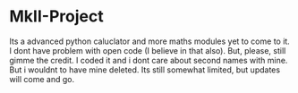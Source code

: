 # MkII-Project

Its a advanced python caluclator and more maths modules yet to come to it. I dont have problem with open code (I believe in that also). But, please, still gimme the credit. I coded it and i dont care about second names with mine. But i wouldnt to have mine deleted. Its still somewhat limited, but updates will come and go.

